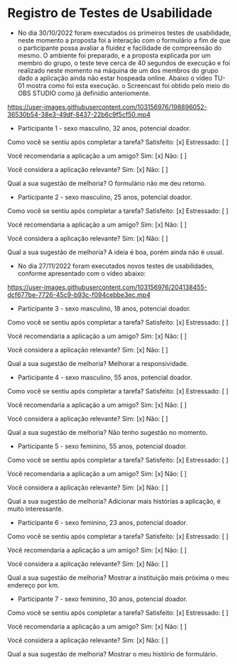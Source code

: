 # Registro de Testes de Usabilidade

- No dia 30/10/2022 foram executados os primeiros testes de usabilidade, neste momento a proposta foi a interação com o formulário a fim de que o participante possa avaliar a fluidez e facilidade de compreensão do mesmo. O ambiente foi preparado, e a proposta explicada por um membro do grupo, o teste teve cerca de 40 segundos de execução e foi realizado neste momento na máquina de um dos membros do grupo dado a aplicação ainda não estar hospeada online. Abaixo o vídeo TU-01 mostra como foi esta execução. o Screencast foi obtido pelo meio do OBS STUDIO como já definidio anteriomente. 

https://user-images.githubusercontent.com/103156976/198896052-36530b54-38e3-49df-8437-22b6c9f5cf50.mp4

* Participante 1 - sexo masculino, 32 anos, potencial doador. 

Como você se sentiu após completar a tarefa? Satisfeito: [x] Estressado: [ ]

Você recomendaria a aplicação a um amigo? Sim: [x] Não: [ ]

Você considera a aplicação relevante? Sim: [x] Não: [ ]

Qual a sua sugestão de melhoria? O formulário não me deu retorno. 

* Participante 2 - sexo masculino, 25 anos, potencial doador. 

Como você se sentiu após completar a tarefa? Satisfeito: [x] Estressado: [ ]

Você recomendaria a aplicação a um amigo? Sim: [x] Não: [ ]

Você considera a aplicação relevante? Sim: [x] Não: [ ]

Qual a sua sugestão de melhoria? A ideia é boa, porém ainda não é usual. 

- No dia 27/11/2022 foram executados novos testes de usabilidades, conforme apresentado com o vídeo abaixo: 

https://user-images.githubusercontent.com/103156976/204138455-dcf677be-7726-45c9-b93c-f094cebbe3ec.mp4


* Participante 3 - sexo masculino, 18 anos, potencial doador. 

Como você se sentiu após completar a tarefa? Satisfeito: [x] Estressado: [ ]

Você recomendaria a aplicação a um amigo? Sim: [x] Não: [ ]

Você considera a aplicação relevante? Sim: [x] Não: [ ]

Qual a sua sugestão de melhoria? Melhorar a responsividade.

* Participante 4 - sexo masculino, 55 anos, potencial doador. 

Como você se sentiu após completar a tarefa? Satisfeito: [x] Estressado: [ ]

Você recomendaria a aplicação a um amigo? Sim: [x] Não: [ ]

Você considera a aplicação relevante? Sim: [x] Não: [ ]

Qual a sua sugestão de melhoria? Não tenho sugestão no momento.

* Participante 5 - sexo feminino, 55 anos, potencial doador. 

Como você se sentiu após completar a tarefa? Satisfeito: [x] Estressado: [ ]

Você recomendaria a aplicação a um amigo? Sim: [x] Não: [ ]

Você considera a aplicação relevante? Sim: [x] Não: [ ]

Qual a sua sugestão de melhoria? Adicionar mais histórias a aplicação, é muito interessante.

* Participante 6 - sexo feminino, 23 anos, potencial doador. 

Como você se sentiu após completar a tarefa? Satisfeito: [x] Estressado: [ ]

Você recomendaria a aplicação a um amigo? Sim: [x] Não: [ ]

Você considera a aplicação relevante? Sim: [x] Não: [ ]

Qual a sua sugestão de melhoria? Mostrar a instituição mais próxima o meu endereço por km.

* Participante 7 - sexo feminino, 30 anos, potencial doador. 

Como você se sentiu após completar a tarefa? Satisfeito: [x] Estressado: [ ]

Você recomendaria a aplicação a um amigo? Sim: [x] Não: [ ]

Você considera a aplicação relevante? Sim: [x] Não: [ ]

Qual a sua sugestão de melhoria? Mostrar o meu histório de formulário.
